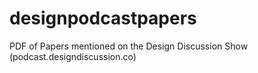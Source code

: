 # designpodcastpapers
PDF of Papers mentioned on the Design Discussion Show (podcast.designdiscussion.co)
